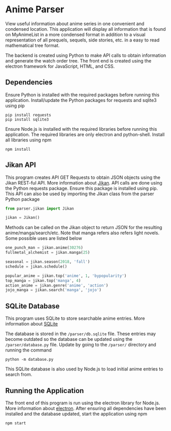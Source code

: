 # Anime Parser

View useful information about anime series in one convenient and condensed location. This application will display all information that is found on MyAnimeList in a more condensed format in addition to a visual representation of all prequels, sequels, side stories, etc. in a easy to read mathematical tree format.

The backend is created using Python to make API calls to obtain information and generate the watch order tree. The front end is created using the electron framework for JavaScript, HTML, and CSS.

## Dependencies

Ensure Python is installed with the required packages before running this application. Install/update the Python packages for requests and sqlite3 using pip

```shell
pip install requests
pip install sqlite3
```

Ensure Node.js is installed with the required libraries before running this application. The required libraries are only electron and python-shell. Install all libraries using npm

```shell
npm install
```

## Jikan API

This program creates API GET Requests to obtain JSON objects using the Jikan REST-ful API. More information about [Jikan](https://jikan.docs.apiary.io/#). API calls are done using the Python requests package. Ensure this package is installed using pip. This API can also be used by importing the Jikan class from the parser Python package

```python
from parser.jikan import Jikan

jikan = Jikan()
```

Methods can be called on the Jikan object to return JSON for the resulting anime/manga/search/etc. Note that manga refers also refers light novels. Some possible uses are listed below

```python
one_punch_man = jikan.anime(30276)
fullmetal_alchemist = jikan.manga(25)

seasonal = jikan.season(2018, 'fall')
schedule = jikan.schedule()

popular_anime = jikan.top('anime', 1, 'bypopularity')
top_manga = jikan.top('manga', 4)
action_anime = jikan.genre('anime', 'action')
jojo_manga = jikan.search('manga', 'jojo')
```

## SQLite Database

This program uses SQLite to store searchable anime entries. More information about [SQLite](https://www.sqlite.org/index.html) 

The database is stored in the `/parser/db.sqlite` file. These entries may become outdated so the database can be updated using the `/parser/database.py` file. Update by going to the `/parser/` directory and running the command

```shell
python -m database.py
```

This SQLite database is also used by Node.js to load initial anime entries to search from.

## Running the Application

The front end of this program is run using the electron library for Node.js. More information about [electron](https://electronjs.org/). After ensuring all dependencies have been installed and the database updated, start the application using npm

```shell
npm start
```
